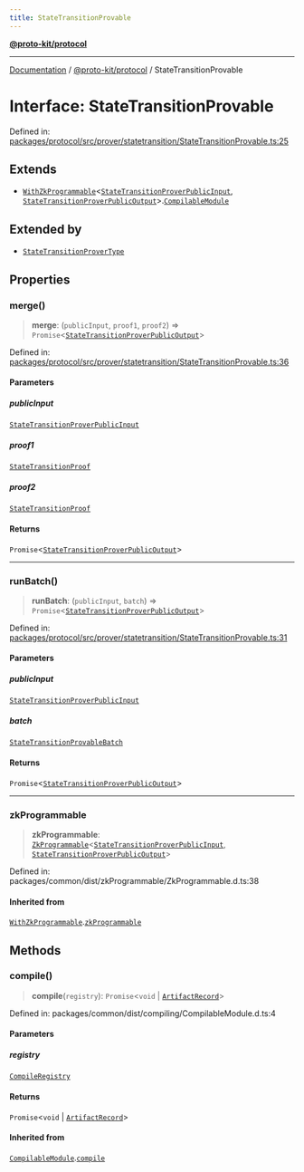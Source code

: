 ```yaml
---
title: StateTransitionProvable
---
```


[**@proto-kit/protocol**](../README.md)

***

[Documentation](../../../README.md) / [@proto-kit/protocol](../README.md) / StateTransitionProvable

# Interface: StateTransitionProvable

Defined in: [packages/protocol/src/prover/statetransition/StateTransitionProvable.ts:25](https://github.com/proto-kit/framework/blob/4d6b3b6da51b3edee0fbf25ce72c1f59ec61e891/packages/protocol/src/prover/statetransition/StateTransitionProvable.ts#L25)

## Extends

- [`WithZkProgrammable`](../../common/interfaces/WithZkProgrammable.md)\<[`StateTransitionProverPublicInput`](../classes/StateTransitionProverPublicInput.md), [`StateTransitionProverPublicOutput`](../classes/StateTransitionProverPublicOutput.md)\>.[`CompilableModule`](../../common/interfaces/CompilableModule.md)

## Extended by

- [`StateTransitionProverType`](StateTransitionProverType.md)

## Properties

### merge()

> **merge**: (`publicInput`, `proof1`, `proof2`) => `Promise`\<[`StateTransitionProverPublicOutput`](../classes/StateTransitionProverPublicOutput.md)\>

Defined in: [packages/protocol/src/prover/statetransition/StateTransitionProvable.ts:36](https://github.com/proto-kit/framework/blob/4d6b3b6da51b3edee0fbf25ce72c1f59ec61e891/packages/protocol/src/prover/statetransition/StateTransitionProvable.ts#L36)

#### Parameters

##### publicInput

[`StateTransitionProverPublicInput`](../classes/StateTransitionProverPublicInput.md)

##### proof1

[`StateTransitionProof`](../type-aliases/StateTransitionProof.md)

##### proof2

[`StateTransitionProof`](../type-aliases/StateTransitionProof.md)

#### Returns

`Promise`\<[`StateTransitionProverPublicOutput`](../classes/StateTransitionProverPublicOutput.md)\>

***

### runBatch()

> **runBatch**: (`publicInput`, `batch`) => `Promise`\<[`StateTransitionProverPublicOutput`](../classes/StateTransitionProverPublicOutput.md)\>

Defined in: [packages/protocol/src/prover/statetransition/StateTransitionProvable.ts:31](https://github.com/proto-kit/framework/blob/4d6b3b6da51b3edee0fbf25ce72c1f59ec61e891/packages/protocol/src/prover/statetransition/StateTransitionProvable.ts#L31)

#### Parameters

##### publicInput

[`StateTransitionProverPublicInput`](../classes/StateTransitionProverPublicInput.md)

##### batch

[`StateTransitionProvableBatch`](../classes/StateTransitionProvableBatch.md)

#### Returns

`Promise`\<[`StateTransitionProverPublicOutput`](../classes/StateTransitionProverPublicOutput.md)\>

***

### zkProgrammable

> **zkProgrammable**: [`ZkProgrammable`](../../common/classes/ZkProgrammable.md)\<[`StateTransitionProverPublicInput`](../classes/StateTransitionProverPublicInput.md), [`StateTransitionProverPublicOutput`](../classes/StateTransitionProverPublicOutput.md)\>

Defined in: packages/common/dist/zkProgrammable/ZkProgrammable.d.ts:38

#### Inherited from

[`WithZkProgrammable`](../../common/interfaces/WithZkProgrammable.md).[`zkProgrammable`](../../common/interfaces/WithZkProgrammable.md#zkprogrammable)

## Methods

### compile()

> **compile**(`registry`): `Promise`\<`void` \| [`ArtifactRecord`](../../common/type-aliases/ArtifactRecord.md)\>

Defined in: packages/common/dist/compiling/CompilableModule.d.ts:4

#### Parameters

##### registry

[`CompileRegistry`](../../common/classes/CompileRegistry.md)

#### Returns

`Promise`\<`void` \| [`ArtifactRecord`](../../common/type-aliases/ArtifactRecord.md)\>

#### Inherited from

[`CompilableModule`](../../common/interfaces/CompilableModule.md).[`compile`](../../common/interfaces/CompilableModule.md#compile)
